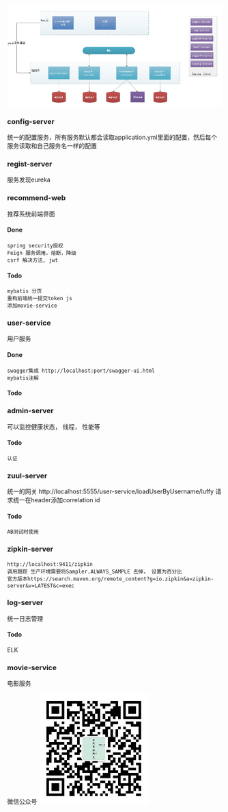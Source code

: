 ![image](../img/spring-cloud-arch.png)
### config-server
统一的配置服务，所有服务默认都会读取application.yml里面的配置，然后每个服务读取和自己服务名一样的配置

### regist-server
服务发现eureka

### recommend-web
推荐系统前端界面
#### Done
```task
spring security授权
Feign 服务调用，熔断，降级
csrf 解决方法, jwt
```
#### Todo 
```task
mybatis 分页
重构前端统一提交token js
添加movie-service
```

### user-service
用户服务
#### Done
```task
swagger集成 http://localhost:port/swagger-ui.html
mybatis注解
```
#### Todo

### admin-server
可以监控健康状态， 线程， 性能等
#### Todo
```task
认证
```

### zuul-server
统一的网关
http://localhost:5555/user-service/loadUserByUsername/luffy
请求统一在header添加correlation id

#### Todo
```
AB测试时使用 
```

### zipkin-server
```
http://localhost:9411/zipkin
调用跟踪 生产环境需要将Sampler.ALWAYS_SAMPLE 去掉， 设置为百分比
官方版本https://search.maven.org/remote_content?g=io.zipkin&a=zipkin-server&v=LATEST&c=exec
```

### log-server
统一日志管理
#### Todo
ELK

### movie-service
电影服务

微信公众号
![image](../img/weixin.jpg)
